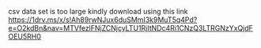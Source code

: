 csv data set is too large kindly download using this link https://1drv.ms/x/s!Ah89rwNJux6duSMmI3k9MuT5q4Pd?e=O2kdBn&nav=MTVfezlFNjZCNjcyLTU1RjItNDc4Ri1CNzQ3LTRGNzYxQjdFOEU5RH0
